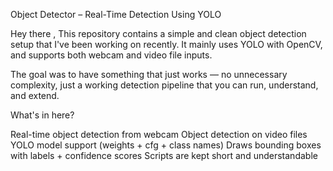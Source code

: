 Object Detector – Real-Time Detection Using YOLO

Hey there ,
This repository contains a simple and clean object detection setup that I've been working on recently. It mainly uses YOLO with OpenCV, and supports both webcam and video file inputs.

The goal was to have something that just works — no unnecessary complexity, just a working detection pipeline that you can run, understand, and extend.

What's in here?

Real-time object detection from webcam
Object detection on video files
YOLO model support (weights + cfg + class names)
Draws bounding boxes with labels + confidence scores
Scripts are kept short and understandable
